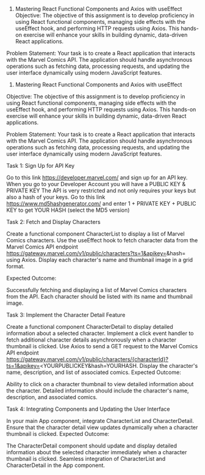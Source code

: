 1. Mastering React Functional Components and Axios with useEffect
Objective: The objective of this assignment is to develop proficiency in using React functional components, managing side effects with the useEffect hook, and performing HTTP requests using Axios. This hands-on exercise will enhance your skills in building dynamic, data-driven React applications.

Problem Statement: Your task is to create a React application that interacts with the Marvel Comics API. The application should handle asynchronous operations such as fetching data, processing requests, and updating the user interface dynamically using modern JavaScript features.



1. Mastering React Functional Components and Axios with useEffect


Objective: The objective of this assignment is to develop proficiency in using React functional components, managing side effects with the useEffect hook, and performing HTTP requests using Axios. This hands-on exercise will enhance your skills in building dynamic, data-driven React applications.



Problem Statement: Your task is to create a React application that interacts with the Marvel Comics API. The application should handle asynchronous operations such as fetching data, processing requests, and updating the user interface dynamically using modern JavaScript features.

Task 1: Sign Up for API Key

Go to this link https://developer.marvel.com/ and sign up for an API key. When you go to your Developer Account you will have a PUBLIC KEY & PRIVATE KEY
The API is very restricted and not only requires your keys but also a hash of your keys. Go to this link https://www.md5hashgenerator.com/ and enter 1 + PRIVATE KEY + PUBLIC KEY to get YOUR HASH (select the MD5 version)


Task 2: Fetch and Display Characters

Create a functional component CharacterList to display a list of Marvel Comics characters.
Use the useEffect hook to fetch character data from the Marvel Comics API endpoint https://gateway.marvel.com/v1/public/characters?ts=1&apikey=<YOURPUBLICKEY>&hash=<YOURHASH> using Axios.
Display each character's name and thumbnail image in a grid format.


Expected Outcome:

Successfully fetching and displaying a list of Marvel Comics characters from the API.
Each character should be listed with its name and thumbnail image.


Task 3: Implement the Character Detail Feature

Create a functional component CharacterDetail to display detailed information about a selected character.
Implement a click event handler to fetch additional character details asynchronously when a character thumbnail is clicked.
Use Axios to send a GET request to the Marvel Comics API endpoint https://gateway.marvel.com/v1/public/characters/{characterId}?ts=1&apikey=<YOURPUBLICKEY&hash=YOURHASH.
Display the character's name, description, and list of associated comics.
Expected Outcome:

Ability to click on a character thumbnail to view detailed information about the character.
Detailed information should include the character's name, description, and associated comics.


Task 4: Integrating Components and Updating the User Interface

In your main App component, integrate CharacterList and CharacterDetail.
Ensure that the character detail view updates dynamically when a character thumbnail is clicked.
Expected Outcome:

The CharacterDetail component should update and display detailed information about the selected character immediately when a character thumbnail is clicked.
Seamless integration of CharacterList and CharacterDetail in the App component.
